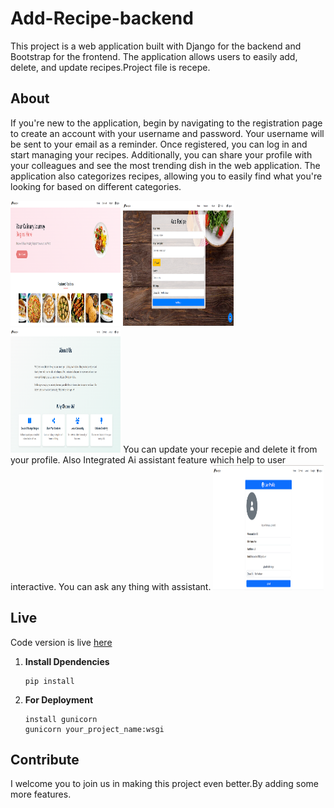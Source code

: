 # Add-Recipe-backend

This project is a web application built with Django for the backend and Bootstrap for the frontend. The application allows users to easily add, delete, and update recipes.Project file is recepe.

## About
If you're new to the application, begin by navigating to the registration page to create an account with your username and password. Your username will be sent to your email as a reminder. Once registered, you can log in and start managing your recipes. Additionally, you can share your profile with your colleagues and see the most trending dish in the web application. The application also categorizes recipes, allowing you to easily find what you're looking for based on different categories.

<img src="home/Main_page.png" alt="Image 1" width="35%" height="200" style="display;">

<img src="home/Add_recipe.png" alt="Image 1" width="35%" height="200" style="display;">


<img src="home/about.png" alt="Image 1" width="35%" height="200" style="display;">
You can update your recepie and delete it from your profile. Also Integrated Ai assistant feature which help to user interactive.
You can ask any thing with assistant.
<img src="home/profile.png" alt="Image 1" width="35%" height="200" style="display;">


## Live 
Code version is live [here](https://add-recipe-backend-2.onrender.com)


1. **Install Dpendencies**
   
   ```
   pip install
   ```
3. **For Deployment**

   ```
   install gunicorn
   gunicorn your_project_name:wsgi
   ```
## Contribute

I welcome you to join us in making this project even better.By adding some more features.
   
